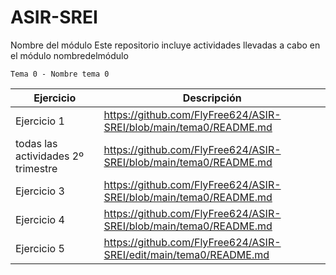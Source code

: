 # ASIR-SREI
Nombre del módulo
Este repositorio incluye actividades llevadas a cabo en el módulo nombredelmódulo


    Tema 0 - Nombre tema 0
  
| Ejercicio   | Descripción   |
| ----------- | ------------- |
| Ejercicio 1 |       https://github.com/FlyFree624/ASIR-SREI/blob/main/tema0/README.md        |
| todas las actividades 2º trimestre  |      https://github.com/FlyFree624/ASIR-SREI/blob/main/tema0/README.md         |
| Ejercicio 3 |    https://github.com/FlyFree624/ASIR-SREI/blob/main/tema0/README.md           |
| Ejercicio 4 |   https://github.com/FlyFree624/ASIR-SREI/blob/main/tema0/README.md            |
| Ejercicio 5 | https://github.com/FlyFree624/ASIR-SREI/edit/main/tema0/README.md          |


